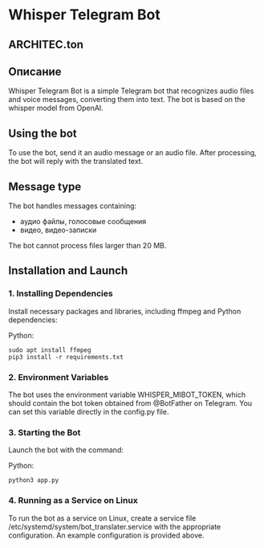 # Whisper Telegram Bot

## ARCHITEC.ton

## Описание

Whisper Telegram Bot is a simple Telegram bot that recognizes audio files and voice messages, converting them into text. The bot is based on the whisper model from OpenAI.

## Using the bot

To use the bot, send it an audio message or an audio file. After processing, the bot will reply with the translated text.

## Message type

The bot handles messages containing:

- аудио файлы, голосовые сообщения
- видео, видео-записки

The bot cannot process files larger than 20 MB.

## Installation and Launch

### 1. Installing Dependencies

Install necessary packages and libraries, including ffmpeg and Python dependencies:

Python:

```shell
sudo apt install ffmpeg
pip3 install -r requirements.txt
```

### 2. Environment Variables

The bot uses the environment variable WHISPER_MIBOT_TOKEN, which should contain the bot token obtained from @BotFather on Telegram. You can set this variable directly in the config.py file.

### 3. Starting the Bot

Launch the bot with the command:

Python:

```shell
python3 app.py
```

### 4. Running as a Service on Linux

To run the bot as a service on Linux, create a service file /etc/systemd/system/bot_translater.service with the appropriate configuration. An example configuration is provided above.
